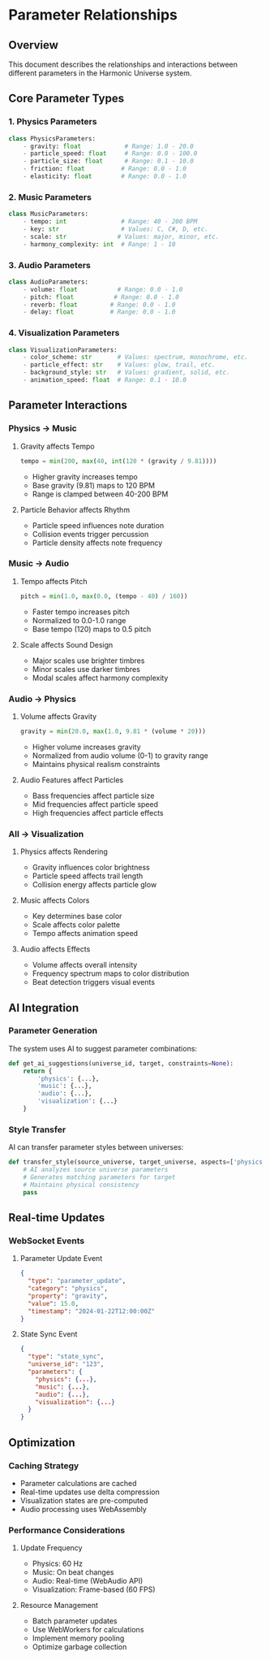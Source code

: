 # Parameter Relationships

## Overview

This document describes the relationships and interactions between different parameters in the Harmonic Universe system.

## Core Parameter Types

### 1. Physics Parameters

```python
class PhysicsParameters:
    - gravity: float            # Range: 1.0 - 20.0
    - particle_speed: float     # Range: 0.0 - 100.0
    - particle_size: float      # Range: 0.1 - 10.0
    - friction: float          # Range: 0.0 - 1.0
    - elasticity: float        # Range: 0.0 - 1.0
```

### 2. Music Parameters

```python
class MusicParameters:
    - tempo: int               # Range: 40 - 200 BPM
    - key: str                 # Values: C, C#, D, etc.
    - scale: str              # Values: major, minor, etc.
    - harmony_complexity: int  # Range: 1 - 10
```

### 3. Audio Parameters

```python
class AudioParameters:
    - volume: float           # Range: 0.0 - 1.0
    - pitch: float           # Range: 0.0 - 1.0
    - reverb: float         # Range: 0.0 - 1.0
    - delay: float          # Range: 0.0 - 1.0
```

### 4. Visualization Parameters

```python
class VisualizationParameters:
    - color_scheme: str       # Values: spectrum, monochrome, etc.
    - particle_effect: str    # Values: glow, trail, etc.
    - background_style: str   # Values: gradient, solid, etc.
    - animation_speed: float  # Range: 0.1 - 10.0
```

## Parameter Interactions

### Physics → Music

1. Gravity affects Tempo

   ```python
   tempo = min(200, max(40, int(120 * (gravity / 9.81))))
   ```

   - Higher gravity increases tempo
   - Base gravity (9.81) maps to 120 BPM
   - Range is clamped between 40-200 BPM

2. Particle Behavior affects Rhythm
   - Particle speed influences note duration
   - Collision events trigger percussion
   - Particle density affects note frequency

### Music → Audio

1. Tempo affects Pitch

   ```python
   pitch = min(1.0, max(0.0, (tempo - 40) / 160))
   ```

   - Faster tempo increases pitch
   - Normalized to 0.0-1.0 range
   - Base tempo (120) maps to 0.5 pitch

2. Scale affects Sound Design
   - Major scales use brighter timbres
   - Minor scales use darker timbres
   - Modal scales affect harmony complexity

### Audio → Physics

1. Volume affects Gravity

   ```python
   gravity = min(20.0, max(1.0, 9.81 * (volume * 20)))
   ```

   - Higher volume increases gravity
   - Normalized from audio volume (0-1) to gravity range
   - Maintains physical realism constraints

2. Audio Features affect Particles
   - Bass frequencies affect particle size
   - Mid frequencies affect particle speed
   - High frequencies affect particle effects

### All → Visualization

1. Physics affects Rendering

   - Gravity influences color brightness
   - Particle speed affects trail length
   - Collision energy affects particle glow

2. Music affects Colors

   - Key determines base color
   - Scale affects color palette
   - Tempo affects animation speed

3. Audio affects Effects
   - Volume affects overall intensity
   - Frequency spectrum maps to color distribution
   - Beat detection triggers visual events

## AI Integration

### Parameter Generation

The system uses AI to suggest parameter combinations:

```python
def get_ai_suggestions(universe_id, target, constraints=None):
    return {
        'physics': {...},
        'music': {...},
        'audio': {...},
        'visualization': {...}
    }
```

### Style Transfer

AI can transfer parameter styles between universes:

```python
def transfer_style(source_universe, target_universe, aspects=['physics', 'music']):
    # AI analyzes source universe parameters
    # Generates matching parameters for target
    # Maintains physical consistency
    pass
```

## Real-time Updates

### WebSocket Events

1. Parameter Update Event

   ```json
   {
     "type": "parameter_update",
     "category": "physics",
     "property": "gravity",
     "value": 15.0,
     "timestamp": "2024-01-22T12:00:00Z"
   }
   ```

2. State Sync Event
   ```json
   {
     "type": "state_sync",
     "universe_id": "123",
     "parameters": {
       "physics": {...},
       "music": {...},
       "audio": {...},
       "visualization": {...}
     }
   }
   ```

## Optimization

### Caching Strategy

- Parameter calculations are cached
- Real-time updates use delta compression
- Visualization states are pre-computed
- Audio processing uses WebAssembly

### Performance Considerations

1. Update Frequency

   - Physics: 60 Hz
   - Music: On beat changes
   - Audio: Real-time (WebAudio API)
   - Visualization: Frame-based (60 FPS)

2. Resource Management
   - Batch parameter updates
   - Use WebWorkers for calculations
   - Implement memory pooling
   - Optimize garbage collection
